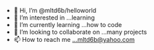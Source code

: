 - 👋 Hi, I’m @mltd6b/helloworld
- 👀 I’m interested in ...learning
- 🌱 I’m currently learning ...how to code
- 💞️ I’m looking to collaborate on ...many projects
- 📫 How to reach me ...mltd6b@yahoo.com

<!---
mltd6b/mltd6b is a ✨ special ✨ repository because its `README.md` (this file) appears on your GitHub profile.
You can click the Preview link to take a look at your changes.
--->

